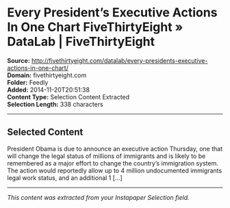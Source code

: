 # Every President’s Executive Actions In One Chart FiveThirtyEight » DataLab | FiveThirtyEight

**Source:** http://fivethirtyeight.com/datalab/every-presidents-executive-actions-in-one-chart/  
**Domain:** fivethirtyeight.com  
**Folder:** Feedly  
**Added:** 2014-11-20T20:51:38  
**Content Type:** Selection Content Extracted  
**Selection Length:** 338 characters  


---

## Selected Content

President Obama is due to announce an executive action Thursday, one that will change the legal status of millions of immigrants and is likely to be remembered as a major effort to change the country’s immigration system. The action would reportedly allow up to 4 million undocumented immigrants legal work status, and an additional 1 […]

---

*This content was extracted from your Instapaper Selection field.*